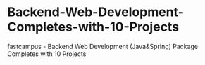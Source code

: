 # Backend-Web-Development-Completes-with-10-Projects
fastcampus - Backend Web Development (Java&amp;Spring) Package Completes with 10 Projects
